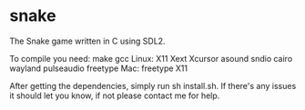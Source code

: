 # snake

The Snake game written in C using SDL2.

To compile you need:
	make
	gcc
	Linux:
		X11
		Xext
		Xcursor
		asound
		sndio
		cairo
		wayland
		pulseaudio
		freetype
	Mac:
		freetype
		X11


After getting the dependencies, simply run sh install.sh.
If there's any issues it should let you know, if not please contact me for help.
